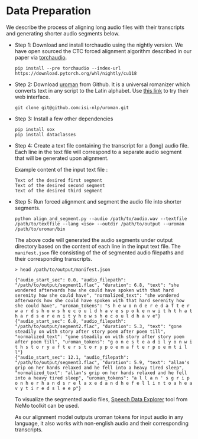 # Data Preparation

We describe the process of aligning long audio files with their transcripts and generating shorter audio segments below.

- Step 1:  Download and install torchaudio using the nightly version. We have open sourced the CTC forced alignment algorithm described in our paper via [torchaudio](https://github.com/pytorch/audio/pull/3348).
  ```
  pip install --pre torchaudio --index-url https://download.pytorch.org/whl/nightly/cu118
  ```

- Step 2: Download [uroman](https://github.com/isi-nlp/uroman) from Github. It is a universal romanizer which converts text in any script to the Latin alphabet. Use [this link](https://www.isi.edu/~ulf/uroman.html) to try their web interface.
  ```
  git clone git@github.com:isi-nlp/uroman.git
  ```

- Step 3: Install a few other dependencies
  ```
  pip install sox
  pip install dataclasses
  ```

- Step 4: Create a text file containing the transcript for a (long) audio file. Each line in the text file will correspond to a separate audio segment that will be generated upon alignment.

  Example content of the input text file :
  ```
  Text of the desired first segment
  Text of the desired second segment
  Text of the desired third segment
  ```

- Step 5: Run forced alignment and segment the audio file into shorter segments.
  ```
  python align_and_segment.py --audio /path/to/audio.wav --textfile /path/to/textfile --lang <iso> --outdir /path/to/output --uroman /path/to/uroman/bin
  ```

  The above code  will generated the audio segments under output directory based on the content of each line in the input text file. The `manifest.json` file consisting of the of segmented audio filepaths and their corresponding transcripts.

  ```
  > head /path/to/output/manifest.json

  {"audio_start_sec": 0.0, "audio_filepath": "/path/to/output/segment1.flac", "duration": 6.8, "text": "she wondered afterwards how she could have spoken with that hard serenity how she could have", "normalized_text": "she wondered afterwards how she could have spoken with that hard serenity how she could have", "uroman_tokens": "s h e w o n d e r e d a f t e r w a r d s h o w s h e c o u l d h a v e s p o k e n w i t h t h a t h a r d s e r e n i t y h o w s h e c o u l d h a v e"}
  {"audio_start_sec": 6.8, "audio_filepath": "/path/to/output/segment2.flac", "duration": 5.3, "text": "gone steadily on with story after story poem after poem till", "normalized_text": "gone steadily on with story after story poem after poem till", "uroman_tokens": "g o n e s t e a d i l y o n w i t h s t o r y a f t e r s t o r y p o e m a f t e r p o e m t i l l"}
  {"audio_start_sec": 12.1, "audio_filepath": "/path/to/output/segment3.flac", "duration": 5.9, "text": "allan's grip on her hands relaxed and he fell into a heavy tired sleep", "normalized_text": "allan's grip on her hands relaxed and he fell into a heavy tired sleep", "uroman_tokens": "a l l a n ' s g r i p o n h e r h a n d s r e l a x e d a n d h e f e l l i n t o a h e a v y t i r e d s l e e p"}
  ```

  To visualize the segmented audio files, [Speech Data Explorer](https://github.com/NVIDIA/NeMo/tree/main/tools/speech_data_explorer) tool from NeMo toolkit can be used.

  As our alignment model outputs uroman tokens for input audio in any language, it also works with non-english audio and their corresponding transcripts.
